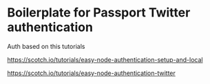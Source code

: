 # Boilerplate for Passport Twitter authentication

Auth based on this tutorials

<https://scotch.io/tutorials/easy-node-authentication-setup-and-local>

<https://scotch.io/tutorials/easy-node-authentication-twitter>
